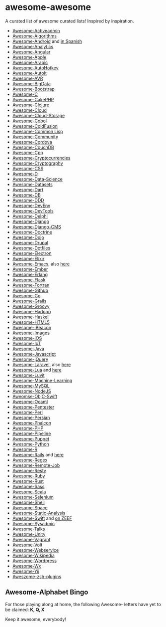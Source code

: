 awesome-awesome
===============

A curated list of awesome curated lists! Inspired by inspiration.

* [Awesome-Activeadmin](https://github.com/serradura/awesome-activeadmin)
* [Awesome-Algorithms](https://github.com/tayllan/awesome-algorithms)
* [Awesome-Android](https://github.com/JStumpp/awesome-android) and [in Spanish](https://github.com/Jackgris/awesome-android)
* [Awesome-Analytics](https://github.com/onurakpolat/awesome-analytics)
* [Awesome-Angular](https://github.com/hugoleodev/awesome-angular)
* [Awesome-Apple](https://github.com/joeljfischer/awesome-apple)
* [Awesome-Arabic](https://github.com/OthmanAba/awesome-arabic)
* [Awesome-AutoHotkey](https://github.com/ahkscript/awesome-AutoHotkey)
* [Awesome-AutoIt](https://j2team.github.io/awesome-AutoIt/)
* [Awesome-AVR](https://github.com/fffaraz/awesome-avr)
* [Awesome-BigData](https://github.com/onurakpolat/awesome-bigdata)
* [Awesome-Bootstrap](https://github.com/therebelrobot/awesome-bootstrap)
* [Awesome-C](https://github.com/kozross/awesome-c)
* [Awesome-CakePHP](https://github.com/dereuromark/awesome-cakephp)
* [Awesome-Clojure](https://github.com/razum2um/awesome-clojure)
* [Awesome-Cloud](https://github.com/JStumpp/awesome-cloud)
* [Awesome-Cloud-Storage](https://github.com/wapmorgan/awesome-cloud-storage)
* [Awesome-Cobol](https://github.com/dshimy/awesome-cobol)
* [Awesome-ColdFusion](https://github.com/seancoyne/awesome-coldfusion)
* [Awesome-Common Lisp](https://github.com/kozross/awesome-cl)
* [Awesome-Community](https://github.com/peterkokot/awesome-community)
* [Awesome-Cordova](https://github.com/busterc/awesome-cordova)
* [Awesome-CouchDB](https://github.com/quangv/awesome-couchdb)
* [Awesome-Cpp](https://github.com/fffaraz/awesome-cpp)
* [Awesome-Cryptocurrencies](https://github.com/kasketis/awesome-cryptocurrencies)
* [Awesome-Cryptography](https://github.com/sobolevn/awesome-cryptography)
* [Awesome-CSS](https://github.com/diegocard/awesome-css)
* [Awesome-D](https://github.com/zhaopuming/awesome-d)
* [Awesome-Data-Science](https://github.com/MStumpp/awesome-data-science)
* [Awesome-Datasets](https://github.com/viisar/awesome-datasets)
* [Awesome-Dart](https://github.com/yissachar/awesome-dart)
* [Awesome-DB](https://github.com/numetriclabz/awesome-db)
* [Awesome-DDD](https://github.com/wkjagt/awesome-ddd)
* [Awesome-DevEnv](https://github.com/jondot/awesome-devenv)
* [Awesome-DevTools](https://github.com/moimikey/awesome-devtools)
* [Awesome-Delphi](https://github.com/Fr0sT-Brutal/awesome-delphi)
* [Awesome-Django](https://github.com/rosarior/awesome-django)
* [Awesome-Django-CMS](https://github.com/mishbahr/awesome-django-cms)
* [Awesome-Doctrine](https://github.com/TomasVotruba/awesome-doctrine)
* [Awesome-Dojo](https://github.com/peterkokot/awesome-dojo)
* [Awesome-Drupal](https://github.com/mrsinguyen/awesome-drupal)
* [Awesome-Dotfiles](https://github.com/webpro/awesome-dotfiles)
* [Awesome-Electron](https://github.com/sindresorhus/awesome-electron)
* [Awesome-Elixir](https://github.com/h4cc/awesome-elixir)
* [Awesome-Emacs](https://github.com/tacticiankerala/awesome-emacs), also [here](https://github.com/sefakilic/awesome-emacs)
* [Awesome-Ember](https://github.com/nmec/awesome-ember)
* [Awesome-Erlang](https://github.com/drobakowski/awesome-erlang)
* [Awesome-Flask](https://github.com/humiaozuzu/awesome-flask)
* [Awesome-Fortran](https://github.com/rabbiabram/awesome-fortran)
* [Awesome-Github](https://github.com/fffaraz/awesome-github)
* [Awesome-Go](https://github.com/avelino/awesome-go)
* [Awesome-Grails](https://github.com/hitenpratap/awesome-grails)
* [Awesome-Groovy](https://github.com/khannedy/awesome-groovy)
* [Awesome-Hadoop](https://github.com/youngwookim/awesome-hadoop)
* [Awesome-Haskell](https://github.com/krispo/awesome-haskell)
* [Awesome-HTML5](https://github.com/diegocard/awesome-html5)
* [Awesome-iBeacon](https://github.com/beaconinside/awesome-ibeacon)
* [Awesome-Images](https://github.com/heyalexej/awesome-images)
* [Awesome-IOS](https://github.com/kugland/awesome-ios)
* [Awesome-IoT](https://github.com/HQarroum/awesome-iot)
* [Awesome-Java](https://github.com/khannedy/awesome-java)
* [Awesome-Javascript](https://github.com/sorrycc/awesome-javascript)
* [Awesome-jQuery](https://github.com/peterkokot/awesome-jquery)
* [Awesome-Laravel](https://github.com/tuwannu/awesome-laravel), also [here](https://github.com/chiraggude/awesome-laravel)
* [Awesome-Lua](https://github.com/forhappy/awesome-lua) and [here](https://github.com/LewisJEllis/awesome-lua)
* [Awesome-Luvit](https://github.com/luvit/awesome-luvit)
* [Awesome-Machine-Learning](https://github.com/josephmisiti/awesome-machine-learning)
* [Awesome-MySQL](https://github.com/shlomi-noach/awesome-mysql)
* [Awesome-NodeJS](https://github.com/vndmtrx/awesome-nodejs)
* [Aweomse-ObjC-Swift](https://github.com/joeljfischer/awesome-objc-swift)
* [Awesome-Ocaml](https://github.com/rizo/awesome-ocaml)
* [Awesome-Pentester](https://github.com/m1guelpf/awesome-pentester)
* [Awesome-Perl](https://github.com/hachiojipm/awesome-perl)
* [Awesome-Persian](https://github.com/fffaraz/awesome-persian)
* [Awesome-Phalcon](https://github.com/sergeyklay/awesome-phalcon)
* [Awesome-PHP](https://github.com/ziadoz/awesome-php)
* [Awesome-Pipeline](https://github.com/pditommaso/awesome-pipeline)
* [Awesome-Puppet](https://github.com/olindata/awesome-puppet)
* [Awesome-Python](https://github.com/vinta/awesome-python)
* [Awesome-R](https://github.com/qinwf/awesome-R)
* [Awesome-Rails](https://github.com/dpaluy/awesome-rails) and [here](https://github.com/datanoob/awesome-rails)
* [Awesome-Regex](https://github.com/aloisdg/awesome-regex)
* [Awesome-Remote-Job](https://github.com/lukasz-madon/awesome-remote-job)
* [Awesome-Resty](https://github.com/bungle/awesome-resty)
* [Awesome-Ruby](https://github.com/Sdogruyol/awesome-ruby)
* [Awesome-Rust](https://github.com/kud1ing/awesome-rust)
* [Awesome-Sass](https://github.com/HugoGiraudel/awesome-sass)
* [Awesome-Scala](https://github.com/lauris/awesome-scala)
* [Awesome-Selenium](https://github.com/christian-bromann/awesome-selenium)
* [Awesome-Shell](https://github.com/alebcay/awesome-shell)
* [Awesome-Space](https://github.com/elburz/awesome-space)
* [Awesome-Static-Analysis](https://github.com/mre/awesome-static-analysis/)
* [Awesome-Swift](https://github.com/Wolg/awesome-swift) and [on ZEEF](https://awesome-swift.zeef.com/robin.eggenkamp)
* [Awesome-Sysadmin](https://github.com/kahun/awesome-sysadmin)
* [Awesome-Talks](https://github.com/JanVanRyswyck/awesome-talks)
* [Awesome-Unity](https://github.com/RyanNielson/awesome-unity)
* [Awesome-Vagrant](https://github.com/iJackUA/awesome-vagrant)
* [Awesome-Volt](https://github.com/heri/awesome-volt)
* [Awesome-Webservice](https://github.com/wapmorgan/awesome-webservice)
* [Awesome-Wikipedia](https://github.com/emijrp/awesome-wikipedia)
* [Awesome-Wordpress](https://github.com/miziomon/awesome-wordpress)
* [Awesome-Wx](https://github.com/moneymanagerex/awesome-wx)
* [Awesome-Yii](https://github.com/iJackUA/awesome-yii)
* [Aweszome-zsh-plugins](https://github.com/unixorn/awesome-zsh-plugins)

## Awesome-Alphabet Bingo
For those playing along at home, the following Awesome- letters have yet to be claimed:
**K, Q, X**

Keep it awesome, everybody!
